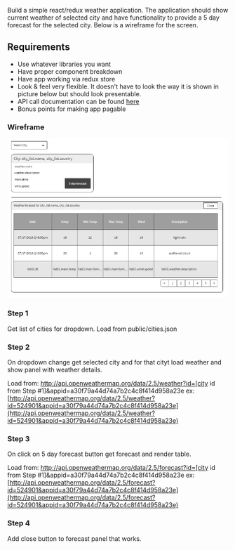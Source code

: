 Build a simple react/redux weather application. The application should show current weather of selected city and have functionality to provide a 5 day forecast for the selected city. Below is a wireframe for the screen.

 ## Requirements 

+ Use whatever libraries you want
+ Have proper component breakdown
+ Have app working via redux store
+ Look & feel very flexible. It doesn't have to look the way it is shown in picture below but should look presentable.
+ API call documentation can be found [here](https://openweathermap.org/api)
+ Bonus points for making app pagable


### Wireframe

![Wireframe](Requirements/page_design.png "Wireframe")

### Step 1

Get list of cities for dropdown.
Load from public/cities.json

### Step 2

On dropdown change get selected city and for that cityt load weather and show panel with weather details.

Load from: http://api.openweathermap.org/data/2.5/weather?id=[city id from Step #1]&appid=a30f79a44d74a7b2c4c8f414d958a23e
ex: [http://api.openweathermap.org/data/2.5/weather?id=524901&appid=a30f79a44d74a7b2c4c8f414d958a23e](http://api.openweathermap.org/data/2.5/weather?id=524901&appid=a30f79a44d74a7b2c4c8f414d958a23e) 

### Step 3

On click on 5 day forecast button get forecast and render table.

Load from: http://api.openweathermap.org/data/2.5/forecast?id=[city id from Step #1]&appid=a30f79a44d74a7b2c4c8f414d958a23e
ex: [http://api.openweathermap.org/data/2.5/forecast?id=524901&appid=a30f79a44d74a7b2c4c8f414d958a23e](http://api.openweathermap.org/data/2.5/forecast?id=524901&appid=a30f79a44d74a7b2c4c8f414d958a23e)

### Step 4

Add close button to forecast panel that works.


